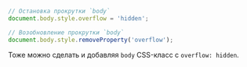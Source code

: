 ```javascript
// Остановка прокрутки `body`
document.body.style.overflow = 'hidden';

// Возобновление прокрутки `body`
document.body.style.removeProperty('overflow');
```

Тоже можно сделать и добавляя `body` CSS-класс с `overflow: hidden`.
